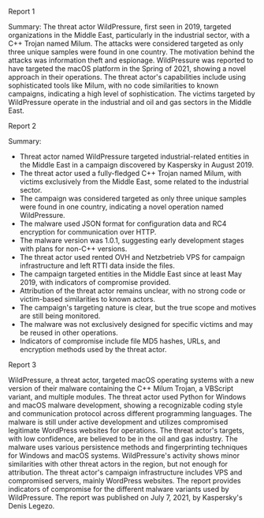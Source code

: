 
Report 1

Summary:
The threat actor WildPressure, first seen in 2019, targeted organizations in the Middle East, particularly in the industrial sector, with a C++ Trojan named Milum. The attacks were considered targeted as only three unique samples were found in one country. The motivation behind the attacks was information theft and espionage. WildPressure was reported to have targeted the macOS platform in the Spring of 2021, showing a novel approach in their operations. The threat actor's capabilities include using sophisticated tools like Milum, with no code similarities to known campaigns, indicating a high level of sophistication. The victims targeted by WildPressure operate in the industrial and oil and gas sectors in the Middle East.





Report 2

Summary:
- Threat actor named WildPressure targeted industrial-related entities in the Middle East in a campaign discovered by Kaspersky in August 2019.
- The threat actor used a fully-fledged C++ Trojan named Milum, with victims exclusively from the Middle East, some related to the industrial sector.
- The campaign was considered targeted as only three unique samples were found in one country, indicating a novel operation named WildPressure.
- The malware used JSON format for configuration data and RC4 encryption for communication over HTTP.
- The malware version was 1.0.1, suggesting early development stages with plans for non-C++ versions.
- The threat actor used rented OVH and Netzbetrieb VPS for campaign infrastructure and left RTTI data inside the files.
- The campaign targeted entities in the Middle East since at least May 2019, with indicators of compromise provided.
- Attribution of the threat actor remains unclear, with no strong code or victim-based similarities to known actors.
- The campaign's targeting nature is clear, but the true scope and motives are still being monitored.
- The malware was not exclusively designed for specific victims and may be reused in other operations.
- Indicators of compromise include file MD5 hashes, URLs, and encryption methods used by the threat actor.





Report 3

WildPressure, a threat actor, targeted macOS operating systems with a new version of their malware containing the C++ Milum Trojan, a VBScript variant, and multiple modules. The threat actor used Python for Windows and macOS malware development, showing a recognizable coding style and communication protocol across different programming languages. The malware is still under active development and utilizes compromised legitimate WordPress websites for operations. The threat actor's targets, with low confidence, are believed to be in the oil and gas industry. The malware uses various persistence methods and fingerprinting techniques for Windows and macOS systems. WildPressure's activity shows minor similarities with other threat actors in the region, but not enough for attribution. The threat actor's campaign infrastructure includes VPS and compromised servers, mainly WordPress websites. The report provides indicators of compromise for the different malware variants used by WildPressure. The report was published on July 7, 2021, by Kaspersky's Denis Legezo.


